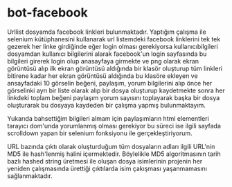 # bot-facebook

Urllist dosyamda  facebook linkleri bulunmaktadır.
Yaptığım çalışma ile selenium kütüphanesini kullanarak url listemdeki facebook linklerini tek tek gezerek her linke girdiğinde eğer login olması gerekiyorsa
kullanıcıbilgileri dosyamdan kullanıcı bilgilerini alarak facebook'un login sayfasında bu bilgileri girerek login olup anasayfaya girmekte ve png olarak ekran görüntüsü
alıp ilk ekran görüntüsü aldığında bir klasör oluşturup tüm linkleri bitirene kadar her ekran görüntüsü aldığında bu klasöre ekleyen ve ansayfadaki 10 görselin beğeni,
paylaşım, yorum bilgilerini alıp önce her görselinki ayrı bir liste olarak alıp bir dosya oluşturup kaydetmekte sonra her linkdeki toplam beğeni paylaşım yorum sayısını
toplayarak başka bir dosya oluşturarak bu dosyaya kaydeden bir çalışma yapmış bulunmaktayım.

Yukarıda bahsettiğim bilgileri almam için paylaşımların html elementleri tarayıcı dom'unda yorumlanmış olması gerekiyor bu süreci ise ilgili sayfada scrolldown yapan bir
selenium fonksiyonu ile gerçekleştiriyorum.

URL bazında çıktı olarak oluşturduğum tüm dosyaların adları ilgili URL'nin MD5 ile hash'lenmiş halini içermektedir. Böylelikle MD5 algoritmasının tarih bazlı hashed
string üretmesi ile oluşan dosya isimlerinin  projenin her yeniden çalışmasında ürettiği çıktılarda isim çakışması yaşanmamasını sağlanmaktadır.


